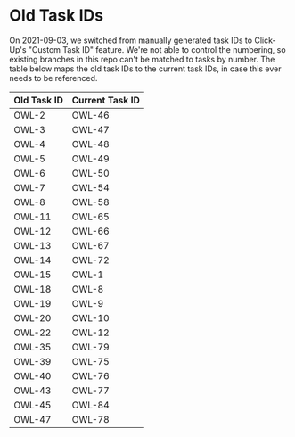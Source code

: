# Old Task IDs

On 2021-09-03, we switched from manually generated task IDs to Click-Up's "Custom Task ID" feature. We're not able to control the numbering, so existing branches in this repo can't be matched to tasks by number. The table below maps the old task IDs to the current task IDs, in case this ever needs to be referenced.

Old Task ID | Current Task ID
--- | ---
OWL-2 | OWL-46
OWL-3 | OWL-47
OWL-4 | OWL-48
OWL-5 | OWL-49
OWL-6 | OWL-50
OWL-7 | OWL-54
OWL-8 | OWL-58
OWL-11 | OWL-65
OWL-12 | OWL-66
OWL-13 | OWL-67
OWL-14 | OWL-72
OWL-15 | OWL-1
OWL-18 | OWL-8
OWL-19 | OWL-9
OWL-20 | OWL-10
OWL-22 | OWL-12
OWL-35 | OWL-79
OWL-39 | OWL-75
OWL-40 | OWL-76
OWL-43 | OWL-77
OWL-45 | OWL-84
OWL-47 | OWL-78

